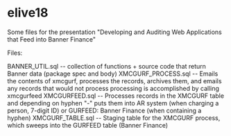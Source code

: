 # elive18

Some files for the presentation "Developing and Auditing Web Applications that Feed into Banner Finance" 

Files:

BANNER_UTIL.sql     -- collection of functions + source code that return Banner data (package spec and body)
XMCGURF_PROCESS.sql -- Emails the contents of xmcgurf, processes the records, archives them, and emails any records that would not process
                       processing is accomplished by calling xmcgurfeed
XMCGURFEED.sql	    -- Processes records in the XMCGURF table and depending on hyphen "-" puts them into AR system (when charging a                              person, 7-digit ID) or GURFEED: Banner Finance (when containing a hyphen)
XMCGURF_TABLE.sql   -- Staging table for the XMCGURF process, which sweeps into the GURFEED table (Banner Finance)
